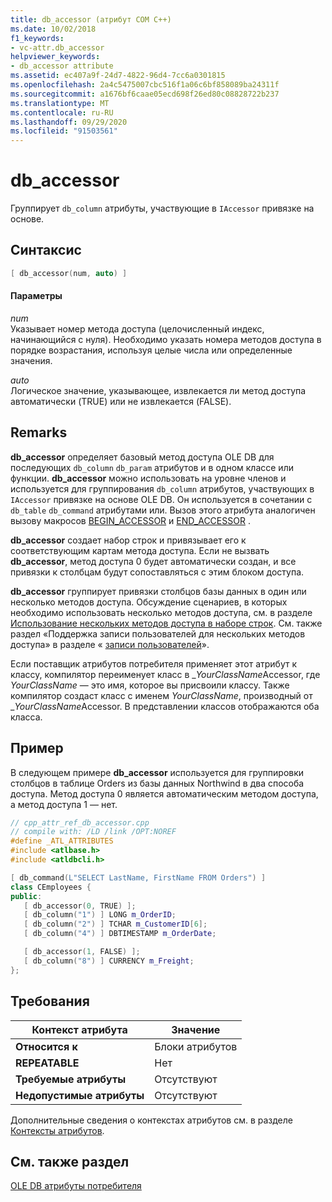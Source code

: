 ```yaml
---
title: db_accessor (атрибут COM C++)
ms.date: 10/02/2018
f1_keywords:
- vc-attr.db_accessor
helpviewer_keywords:
- db_accessor attribute
ms.assetid: ec407a9f-24d7-4822-96d4-7cc6a0301815
ms.openlocfilehash: 2a4c5475007cbc516f1a06c6bf858089ba24311f
ms.sourcegitcommit: a1676bf6caae05ecd698f26ed80c08828722b237
ms.translationtype: MT
ms.contentlocale: ru-RU
ms.lasthandoff: 09/29/2020
ms.locfileid: "91503561"
---
```

# <a name="db_accessor"></a>db_accessor

Группирует `db_column` атрибуты, участвующие в `IAccessor` привязке на основе.

## <a name="syntax"></a>Синтаксис

```cpp
[ db_accessor(num, auto) ]
```

#### <a name="parameters"></a>Параметры

*num*<br/>
Указывает номер метода доступа (целочисленный индекс, начинающийся с нуля). Необходимо указать номера методов доступа в порядке возрастания, используя целые числа или определенные значения.

*auto*<br/>
Логическое значение, указывающее, извлекается ли метод доступа автоматически (TRUE) или не извлекается (FALSE).

## <a name="remarks"></a>Remarks

**db_accessor** определяет базовый метод доступа OLE DB для последующих `db_column` `db_param` атрибутов и в одном классе или функции. **db_accessor** можно использовать на уровне членов и используется для группирования `db_column` атрибутов, участвующих в `IAccessor` привязке на основе OLE DB. Он используется в сочетании с `db_table` `db_command` атрибутами или. Вызов этого атрибута аналогичен вызову макросов [BEGIN_ACCESSOR](../../data/oledb/macros-and-global-functions-for-ole-db-consumer-templates.md#begin_accessor) и [END_ACCESSOR](../../data/oledb/macros-and-global-functions-for-ole-db-consumer-templates.md#end_accessor) .

**db_accessor** создает набор строк и привязывает его к соответствующим картам метода доступа. Если не вызвать **db_accessor**, метод доступа 0 будет автоматически создан, и все привязки к столбцам будут сопоставляться с этим блоком доступа.

**db_accessor** группирует привязки столбцов базы данных в один или несколько методов доступа. Обсуждение сценариев, в которых необходимо использовать несколько методов доступа, см. в разделе [Использование нескольких методов доступа в наборе строк](../../data/oledb/using-multiple-accessors-on-a-rowset.md). См. также раздел «Поддержка записи пользователей для нескольких методов доступа» в разделе « [записи пользователей](../../data/oledb/user-records.md)».

Если поставщик атрибутов потребителя применяет этот атрибут к классу, компилятор переименует класс в \_*YourClassName*Accessor, где *YourClassName* — это имя, которое вы присвоили классу. Также компилятор создаст класс с именем *YourClassName*, производный от \_*YourClassName*Accessor.  В представлении классов отображаются оба класса.

## <a name="example"></a>Пример

В следующем примере **db_accessor** используется для группировки столбцов в таблице Orders из базы данных Northwind в два способа доступа. Метод доступа 0 является автоматическим методом доступа, а метод доступа 1 — нет.

```cpp
// cpp_attr_ref_db_accessor.cpp
// compile with: /LD /link /OPT:NOREF
#define _ATL_ATTRIBUTES
#include <atlbase.h>
#include <atldbcli.h>

[ db_command(L"SELECT LastName, FirstName FROM Orders") ]
class CEmployees {
public:
   [ db_accessor(0, TRUE) ];
   [ db_column("1") ] LONG m_OrderID;
   [ db_column("2") ] TCHAR m_CustomerID[6];
   [ db_column("4") ] DBTIMESTAMP m_OrderDate;

   [ db_accessor(1, FALSE) ];
   [ db_column("8") ] CURRENCY m_Freight;
};
```

## <a name="requirements"></a>Требования

| Контекст атрибута | Значение |
|-|-|
|**Относится к**|Блоки атрибутов|
|**REPEATABLE**|Нет|
|**Требуемые атрибуты**|Отсутствуют|
|**Недопустимые атрибуты**|Отсутствуют|

Дополнительные сведения о контекстах атрибутов см. в разделе [Контексты атрибутов](cpp-attributes-com-net.md#contexts).

## <a name="see-also"></a>См. также раздел

[OLE DB атрибуты потребителя](ole-db-consumer-attributes.md)
